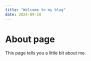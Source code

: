 ```yaml
---
title: "Welcome to my blog"
date: 2024-09-18
---
```

# About page

This page tells you a little bit about me.
